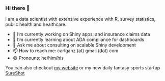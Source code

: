 ### Hi there 👋

I am a data scientist with extensive experience with R, survey statistics, public health and healthcare. 

- 🔭 I’m currently working on Shiny apps, and insurance claims data
- 🌱 I’m currently learning about ADA compliance for dashboards
- 💬 Ask me about consulting on scalable Shiny development
- 📫 How to reach me: carlganz (at) gmail (dot) com
- 😄 Pronouns: he/him/his

You can also checkout [my website](www.carlganz.com) or my new daily fantasy sports startup [SureShot](www.sureshotfantasy.com)
